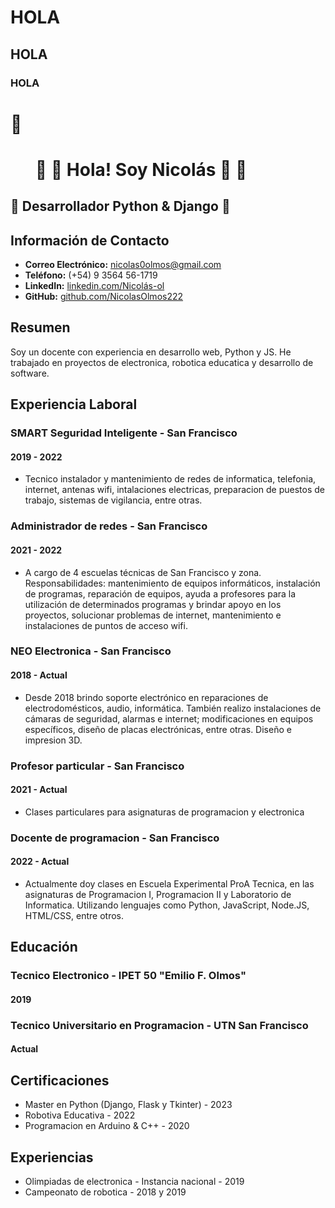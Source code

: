 # HOLA
## HOLA
### HOLA
# :revolving_hearts:














# &nbsp; &nbsp; &nbsp; :red_circle: :red_circle: Hola! Soy Nicolás :red_circle: :red_circle: &nbsp; &nbsp; &nbsp;

## :small_red_triangle: Desarrollador Python & Django :small_red_triangle:

## Información de Contacto

- **Correo Electrónico:** nicolas0olmos@gmail.com
- **Teléfono:** (+54) 9 3564 56-1719 
- **LinkedIn:** [linkedin.com/Nicolás-ol](https://www.linkedin.com/in/Nicolás-ol/)
- **GitHub:** [github.com/NicolasOlmos222](https://github.com/NicolasOlmos222)

## Resumen

Soy un docente con experiencia en desarrollo web, Python y JS. He trabajado en proyectos de electronica, robotica educatica y desarrollo de software.

## Experiencia Laboral

### SMART Seguridad Inteligente - San Francisco
#### 2019 - 2022

- Tecnico instalador y mantenimiento de redes de informatica, telefonia, internet, antenas wifi, intalaciones electricas, preparacion de puestos de trabajo, sistemas de vigilancia, entre otras.

### Administrador de redes - San Francisco
#### 2021 - 2022

- A cargo de 4 escuelas técnicas de San Francisco y zona. Responsabilidades: mantenimiento de equipos
informáticos, instalación de programas, reparación de equipos, ayuda a profesores para la utilización de
determinados programas y brindar apoyo en los proyectos, solucionar problemas de internet,
mantenimiento e instalaciones de puntos de acceso wifi.

### NEO Electronica - San Francisco
#### 2018 - Actual

- Desde 2018 brindo soporte electrónico en reparaciones de electrodomésticos, audio, informática. También realizo instalaciones de cámaras de seguridad, alarmas e internet; modificaciones en equipos específicos, diseño de placas electrónicas, entre otras. Diseño e impresion 3D.

### Profesor particular - San Francisco
#### 2021 - Actual

- Clases particulares para asignaturas de programacion y electronica

### Docente de programacion - San Francisco
#### 2022 - Actual

- Actualmente doy clases en Escuela Experimental ProA Tecnica, en las asignaturas de Programacion I, Programacion II y Laboratorio de Informatica. Utilizando lenguajes como Python, JavaScript, Node.JS, HTML/CSS, entre otros.

## Educación

### Tecnico Electronico - IPET 50 "Emilio F. Olmos"
#### 2019

### Tecnico Universitario en Programacion - UTN San Francisco
#### Actual

## Certificaciones

- Master en Python (Django, Flask y Tkinter) - 2023
- Robotiva Educativa - 2022
- Programacion en Arduino & C++ - 2020

## Experiencias

- Olimpiadas de electronica - Instancia nacional - 2019
- Campeonato de robotica - 2018 y 2019
